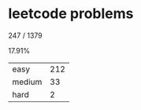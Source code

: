 # leetcode problems

247 / 1379

17.91%

|        |     |
| ------ | --- |
| easy   | 212  |
| medium | 33   |
| hard   | 2   |

